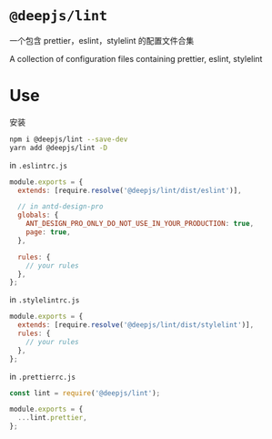 <!-- @format -->

# `@deepjs/lint`

一个包含 prettier，eslint，stylelint 的配置文件合集

A collection of configuration files containing prettier, eslint, stylelint

# Use

安装

```bash
npm i @deepjs/lint --save-dev
yarn add @deepjs/lint -D
```

in `.eslintrc.js`

```js
module.exports = {
  extends: [require.resolve('@deepjs/lint/dist/eslint')],

  // in antd-design-pro
  globals: {
    ANT_DESIGN_PRO_ONLY_DO_NOT_USE_IN_YOUR_PRODUCTION: true,
    page: true,
  },

  rules: {
    // your rules
  },
};
```

in `.stylelintrc.js`

```js
module.exports = {
  extends: [require.resolve('@deepjs/lint/dist/stylelint')],
  rules: {
    // your rules
  },
};
```

in `.prettierrc.js`

```js
const lint = require('@deepjs/lint');

module.exports = {
  ...lint.prettier,
};
```
